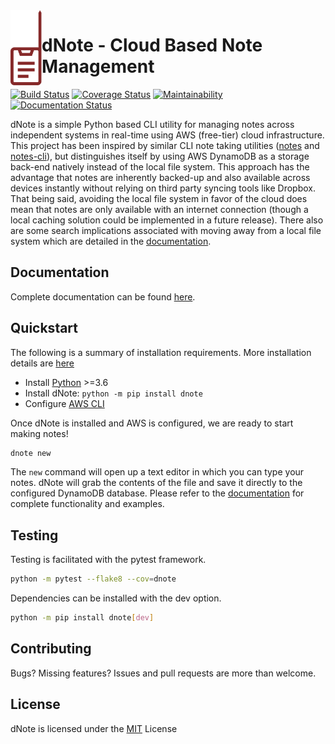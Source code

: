<img align="left" height="120" src="docs/assets/logo.png">

# dNote - Cloud Based Note Management

[![Build Status](https://travis-ci.com/yetisir/dnote.svg?branch=master)](https://travis-ci.co/yetisir/dnote) [![Coverage Status](https://coveralls.io/repos/github/yetisir/dnote/badge.svg?branch=master)](https://coveralls.io/github/yetisir/dnote?branch=master) [![Maintainability](https://api.codeclimate.com/v1/badges/9188bb54d74247ab039e/maintainability)](https://codeclimate.com/github/yetisir/dnote/maintainability) [![Documentation Status](https://readthedocs.org/projects/dnote/badge/?version=latest)](https://dnote.readthedocs.io/en/latest/?badge=latest)

dNote is a simple Python based CLI utility for managing notes across independent systems in real-time using AWS (free-tier) cloud infrastructure. This project has been inspired by similar CLI note taking utilities ([notes](https://github.com/pimterry/notes) and [notes-cli](https://github.com/rhysd/notes-cli)), but distinguishes itself by using AWS DynamoDB as a storage back-end natively instead of the local file system. This approach has the advantage that notes are inherently backed-up and also available across devices instantly without relying on third party syncing tools like Dropbox. That being said, avoiding the local file system in favor of the cloud does mean that notes are only available with an internet connection (though a local caching solution could be implemented in a future release). There also are some search implications associated with moving away from a local file system which are detailed in the [documentation](https://dnote.readthedocs.io/en/latest/?badge=latest).

## Documentation

Complete documentation can be found [here](https://dnote.readthedocs.io/en/latest/?badge=latest).

## Quickstart

The following is a summary of installation requirements. More installation details are [here](https://dnote.readthedocs.io/en/latest/?badge=latest)

- Install [Python](https://www.python.org/) >=3.6
- Install dNote: `python -m pip install dnote`
- Configure [AWS CLI](https://docs.aws.amazon.com/cli/latest/userguide/cli-chap-configure.html)

Once dNote is installed and AWS is configured, we are ready to start making notes!

```bash
dnote new
```

The `new` command will open up a text editor in which you can type your notes. dNote will grab the contents of the file and save it directly to the configured DynamoDB database. Please refer to the [documentation](https://dnote.readthedocs.io/en/latest/?badge=latest) for complete functionality and examples.

## Testing

Testing is facilitated with the pytest framework.

```bash
python -m pytest --flake8 --cov=dnote
```

Dependencies can be installed with the dev option.

```bash
python -m pip install dnote[dev]
```

## Contributing

Bugs? Missing features? Issues and pull requests are more than welcome.

## License

dNote is licensed under the [MIT](https://choosealicense.com/licenses/mit/) License
